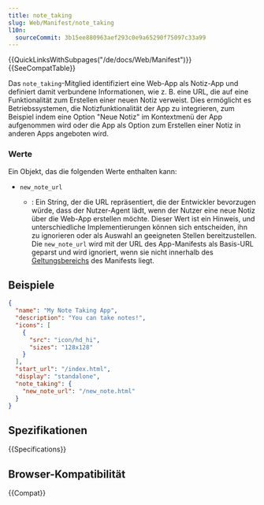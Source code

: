 ```yaml
---
title: note_taking
slug: Web/Manifest/note_taking
l10n:
  sourceCommit: 3b15ee880963aef293c0e9a65290f75097c33a99
---
```


{{QuickLinksWithSubpages("/de/docs/Web/Manifest")}}{{SeeCompatTable}}

Das `note_taking`-Mitglied identifiziert eine Web-App als Notiz-App und definiert damit verbundene Informationen, wie z. B. eine URL, die auf eine Funktionalität zum Erstellen einer neuen Notiz verweist. Dies ermöglicht es Betriebssystemen, die Notizfunktionalität der App zu integrieren, zum Beispiel indem eine Option "Neue Notiz" im Kontextmenü der App aufgenommen wird oder die App als Option zum Erstellen einer Notiz in anderen Apps angeboten wird.

### Werte

Ein Objekt, das die folgenden Werte enthalten kann:

- `new_note_url`

  - : Ein String, der die URL repräsentiert, die der Entwickler bevorzugen würde, dass der Nutzer-Agent lädt, wenn der Nutzer eine neue Notiz über die Web-App erstellen möchte. Dieser Wert ist ein Hinweis, und unterschiedliche Implementierungen können sich entscheiden, ihn zu ignorieren oder als Auswahl an geeigneten Stellen bereitzustellen. Die `new_note_url` wird mit der URL des App-Manifests als Basis-URL geparst und wird ignoriert, wenn sie nicht innerhalb des [Geltungsbereichs](/de/docs/Web/Manifest/scope) des Manifests liegt.

## Beispiele

```json
{
  "name": "My Note Taking App",
  "description": "You can take notes!",
  "icons": [
    {
      "src": "icon/hd_hi",
      "sizes": "128x128"
    }
  ],
  "start_url": "/index.html",
  "display": "standalone",
  "note_taking": {
    "new_note_url": "/new_note.html"
  }
}
```

## Spezifikationen

{{Specifications}}

## Browser-Kompatibilität

{{Compat}}
